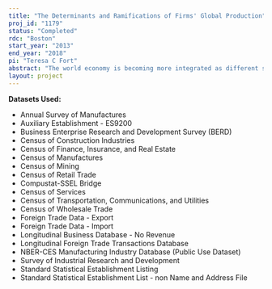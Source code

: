 ```yaml
---
title: "The Determinants and Ramifications of Firms' Global Production"
proj_id: "1179"
status: "Completed"
rdc: "Boston"
start_year: "2013"
end_year: "2018"
pi: "Teresa C Fort"
abstract: "The world economy is becoming more integrated as different stages of a single production process are performed in multiple countries. Measuring this type of production fragmentation is essential to ensure accurate statistics about current U.S. economic activity and its future growth prospects. This project will combine multiple data sources to provide new measures of production fragmentation, with a particular emphasis on activities that U.S. firms choose to locate in foreign countries. These new measures will address: (1) how fragmentation differs across U.S. firms and geography; (2) the determinants of firms' decisions to fragment production; and (3) the domestic employment and R&D ramifications of firms' fragmentation decisions. To develop new data that measure firms’ global production choices, this project will use items collected in the 2007 Economic Census to identify individual establishments that report fragmenting and offshoring production. To assess firms’ globalization decisions over time, the research will improve the existing linkages currently in the Longitudinal Foreign Trade Transaction Database by developing new methodologies to link the trade transactions data to the Longitudinal Business Database, as well as by linking the trade data directly to the economic censuses, the Company Organization Survey, and to the SDC Thomson merger and acquisition data. The new datasets developed under this project will expand the scope and range of the economic activity that can be studied at the plant and firm levels, leading to improved measures of the import, export, and offshoring activity in the U.S. economy. "
layout: project
---
```


**Datasets Used:**

  - Annual Survey of Manufactures 
  - Auxiliary Establishment - ES9200 
  - Business Enterprise Research and Development Survey (BERD) 
  - Census of Construction Industries 
  - Census of Finance, Insurance, and Real Estate 
  - Census of Manufactures 
  - Census of Mining 
  - Census of Retail Trade 
  - Compustat-SSEL Bridge 
  - Census of Services 
  - Census of Transportation, Communications, and Utilities 
  - Census of Wholesale Trade 
  - Foreign Trade Data - Export 
  - Foreign Trade Data - Import 
  - Longitudinal Business Database - No Revenue 
  - Longitudinal Foreign Trade Transactions Database 
  - NBER-CES Manufacturing Industry Database (Public Use Dataset) 
  - Survey of Industrial Research and Development 
  - Standard Statistical Establishment Listing 
  - Standard Statistical Establishment List - non Name and Address File 

